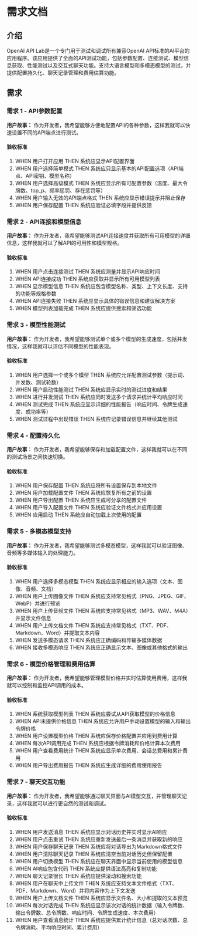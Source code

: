 # 需求文档

## 介绍

OpenAI API Lab是一个专门用于测试和调试所有兼容OpenAI API标准的AI平台的应用程序。该应用提供了全面的API测试功能，包括参数配置、连接测试、模型信息获取、性能测试以及交互式聊天功能。支持大语言模型和多模态模型的测试，并提供配置持久化、聊天记录管理和费用估算功能。

## 需求

### 需求 1 - API参数配置

**用户故事：** 作为开发者，我希望能够方便地配置API的各种参数，这样我就可以快速设置不同的API端点进行测试。

#### 验收标准

1. WHEN 用户打开应用 THEN 系统应显示API配置界面
2. WHEN 用户选择简单模式 THEN 系统应只显示基本的API配置选项（API端点、API密钥、模型名称）
3. WHEN 用户选择高级模式 THEN 系统应显示所有可配置参数（温度、最大令牌数、top_p、频率惩罚、存在惩罚等）
4. WHEN 用户输入无效的API端点格式 THEN 系统应显示错误提示并阻止保存
5. WHEN 用户保存配置 THEN 系统应验证必填字段并提供反馈

### 需求 2 - API连接和模型信息

**用户故事：** 作为开发者，我希望能够测试API连接速度并获取所有可用模型的详细信息，这样我就可以了解API的可用性和模型规格。

#### 验收标准

1. WHEN 用户点击连接测试 THEN 系统应测量并显示API响应时间
2. WHEN API连接成功 THEN 系统应获取并显示所有可用模型列表
3. WHEN 显示模型信息 THEN 系统应包含模型名称、类型、上下文长度、支持的功能等规格参数
4. WHEN API连接失败 THEN 系统应显示具体的错误信息和建议解决方案
5. WHEN 模型列表加载完成 THEN 系统应提供搜索和筛选功能

### 需求 3 - 模型性能测试

**用户故事：** 作为开发者，我希望能够测试单个或多个模型的生成速度，包括并发情况，这样我就可以评估不同模型的性能表现。

#### 验收标准

1. WHEN 用户选择一个或多个模型 THEN 系统应允许配置测试参数（提示词、并发数、测试轮数）
2. WHEN 用户启动性能测试 THEN 系统应显示实时的测试进度和结果
3. WHEN 进行并发测试 THEN 系统应同时发送多个请求并统计平均响应时间
4. WHEN 测试完成 THEN 系统应显示详细的性能报告（响应时间、令牌生成速度、成功率等）
5. WHEN 测试过程中出现错误 THEN 系统应记录错误信息并继续其他测试

### 需求 4 - 配置持久化

**用户故事：** 作为开发者，我希望能够保存和加载配置文件，这样我就可以在不同的测试场景之间快速切换。

#### 验收标准

1. WHEN 用户保存配置 THEN 系统应将所有设置保存到本地文件
2. WHEN 用户加载配置文件 THEN 系统应恢复所有之前的设置
3. WHEN 用户导出配置 THEN 系统应生成可分享的配置文件
4. WHEN 用户导入配置文件 THEN 系统应验证文件格式并应用设置
5. WHEN 应用启动 THEN 系统应自动加载上次使用的配置

### 需求 5 - 多模态模型支持

**用户故事：** 作为开发者，我希望能够测试多模态模型，这样我就可以验证图像、音频等多媒体输入的处理能力。

#### 验收标准

1. WHEN 用户选择多模态模型 THEN 系统应显示相应的输入选项（文本、图像、音频、文档）
2. WHEN 用户上传图像文件 THEN 系统应支持常见格式（PNG、JPEG、GIF、WebP）并进行预览
3. WHEN 用户上传音频文件 THEN 系统应支持常见格式（MP3、WAV、M4A）并显示文件信息
4. WHEN 用户上传文档文件 THEN 系统应支持常见格式（TXT、PDF、Markdown、Word）并提取文本内容
5. WHEN 发送多模态请求 THEN 系统应正确编码和传输多媒体数据
6. WHEN 接收多模态响应 THEN 系统应正确显示文本、图像或其他格式的输出

### 需求 6 - 模型价格管理和费用估算

**用户故事：** 作为开发者，我希望能够管理模型价格并实时估算使用费用，这样我就可以控制和监控API调用的成本。

#### 验收标准

1. WHEN 系统获取模型列表 THEN 系统应尝试从API获取模型的价格信息
2. WHEN API未提供价格信息 THEN 系统应允许用户手动设置模型的输入和输出令牌价格
3. WHEN 用户设置模型价格 THEN 系统应保存价格配置并应用到费用计算
4. WHEN 每次API调用完成 THEN 系统应根据令牌消耗和价格计算本次费用
5. WHEN 用户查看费用统计 THEN 系统应显示单次费用、会话总费用和累计费用
6. WHEN 用户导出费用报告 THEN 系统应生成详细的费用使用报告

### 需求 7 - 聊天交互功能

**用户故事：** 作为开发者，我希望能够通过聊天界面与AI模型交互，并管理聊天记录，这样我就可以进行更自然的测试和调试。

#### 验收标准

1. WHEN 用户发送消息 THEN 系统应显示对话历史并实时显示AI响应
2. WHEN 用户点击重试 THEN 系统应重新发送最后一条消息并获取新的响应
3. WHEN 用户保存聊天记录 THEN 系统应将对话导出为Markdown格式文件
4. WHEN 用户清除聊天记录 THEN 系统应清空当前对话历史但保留配置
5. WHEN 用户切换模型 THEN 系统应在聊天界面中显示当前使用的模型信息
6. WHEN AI响应包含代码 THEN 系统应提供语法高亮和复制功能
7. WHEN 聊天记录很长 THEN 系统应提供滚动和搜索功能
8. WHEN 用户在聊天中上传文件 THEN 系统应支持文本文件格式（TXT、PDF、Markdown、Word）并将内容作为上下文发送
9. WHEN 用户上传文档文件 THEN 系统应显示文件名、大小和提取的文本预览
10. WHEN 每次对话完成 THEN 系统应显示该次对话的统计数据（输入令牌数、输出令牌数、总令牌数、响应时间、令牌生成速度、本次费用）
11. WHEN 用户查看消息统计 THEN 系统应提供累计统计信息（总对话次数、总令牌消耗、平均响应时间、累计费用）
